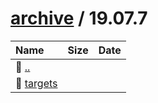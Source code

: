 ---
---

# [archive](/archive/) / 19.07.7


| Name | Size | Date |
|:---|---:|---|
| 📁 [..](../) | | |
| 📁 [targets](targets) | | |

